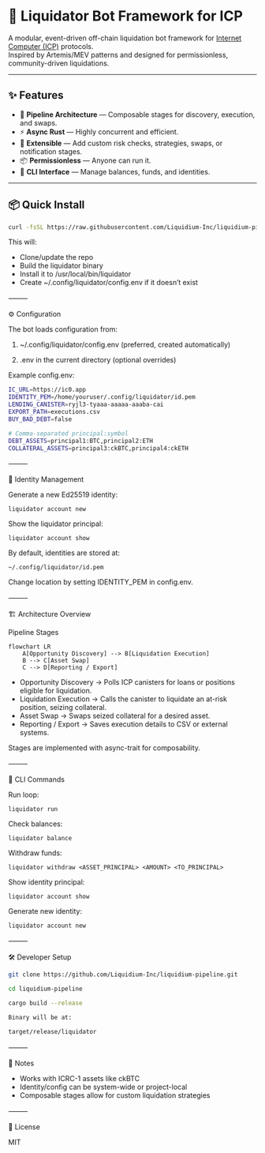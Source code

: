 
# 🧯 Liquidator Bot Framework for ICP

A modular, event-driven off-chain liquidation bot framework for [Internet Computer (ICP)](https://internetcomputer.org/) protocols.  
Inspired by Artemis/MEV patterns and designed for permissionless, community-driven liquidations.

---

## ✨ Features

- 🔁 **Pipeline Architecture** — Composable stages for discovery, execution, and swaps.  
- ⚡ **Async Rust** — Highly concurrent and efficient.  
- 👷 **Extensible** — Add custom risk checks, strategies, swaps, or notification stages.  
- 📦 **Permissionless** — Anyone can run it.  
- 🧪 **CLI Interface** — Manage balances, funds, and identities.

---

## 📦 Quick Install

```bash
curl -fsSL https://raw.githubusercontent.com/Liquidium-Inc/liquidium-pipeline/main/install.sh | bash
```
This will:
- Clone/update the repo
- Build the liquidator binary
- Install it to /usr/local/bin/liquidator
- Create ~/.config/liquidator/config.env if it doesn’t exist

⸻

⚙ Configuration

The bot loads configuration from:

1.	~/.config/liquidator/config.env (preferred, created automatically)

2.	.env in the current directory (optional overrides)

Example config.env:

```bash
IC_URL=https://ic0.app
IDENTITY_PEM=/home/youruser/.config/liquidator/id.pem
LENDING_CANISTER=ryjl3-tyaaa-aaaaa-aaaba-cai
EXPORT_PATH=executions.csv
BUY_BAD_DEBT=false

# Comma-separated principal:symbol
DEBT_ASSETS=principal1:BTC,principal2:ETH
COLLATERAL_ASSETS=principal3:ckBTC,principal4:ckETH
```

⸻

🔑 Identity Management

Generate a new Ed25519 identity:
```
liquidator account new
```

Show the liquidator principal:
```
liquidator account show
```
By default, identities are stored at:
```
~/.config/liquidator/id.pem
```
Change location by setting IDENTITY_PEM in config.env.

⸻

🏗️ Architecture Overview

Pipeline Stages

```mermaid
flowchart LR
    A[Opportunity Discovery] --> B[Liquidation Execution]
    B --> C[Asset Swap]
    C --> D[Reporting / Export]
```


- Opportunity Discovery → Polls ICP canisters for loans or positions eligible for liquidation.
- Liquidation Execution → Calls the canister to liquidate an at-risk position, seizing collateral.
- Asset Swap → Swaps seized collateral for a desired asset.
- Reporting / Export → Saves execution details to CSV or external systems.

Stages are implemented with async-trait for composability.

⸻

🧪 CLI Commands

Run loop:
```
liquidator run
```
Check balances:
```
liquidator balance
```
Withdraw funds:
```
liquidator withdraw <ASSET_PRINCIPAL> <AMOUNT> <TO_PRINCIPAL>
```
Show identity principal:
```
liquidator account show
```
Generate new identity:
```
liquidator account new
```

⸻

🛠 Developer Setup
```bash
git clone https://github.com/Liquidium-Inc/liquidium-pipeline.git

cd liquidium-pipeline

cargo build --release

Binary will be at:

target/release/liquidator

```
⸻

📝 Notes
- Works with ICRC-1 assets like ckBTC
- Identity/config can be system-wide or project-local
- Composable stages allow for custom liquidation strategies

⸻

📄 License

MIT
